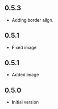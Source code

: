 ## 0.5.3

* Adding border align.

## 0.5.1

* Fixed image

## 0.5.1

* Added image

## 0.5.0

* Initial version
